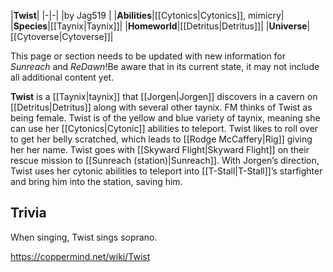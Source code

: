 |**Twist**|
|-|-|
|by  Jag519 |
|**Abilities**|[[Cytonics\|Cytonics]], mimicry|
|**Species**|[[Taynix\|Taynix]]|
|**Homeworld**|[[Detritus\|Detritus]]|
|**Universe**|[[Cytoverse\|Cytoverse]]|

This page or section needs to be updated with new information for *Sunreach* and *ReDawn*!Be aware that in its current state, it may not include all additional content yet.

**Twist** is a [[Taynix\|taynix]] that [[Jorgen\|Jorgen]] discovers in a cavern on [[Detritus\|Detritus]] along with several other taynix. FM thinks of Twist as being female. Twist is of the yellow and blue variety of taynix, meaning she can use her [[Cytonics\|Cytonic]] abilities to teleport. Twist likes to roll over to get her belly scratched, which leads to [[Rodge McCaffery\|Rig]] giving her her name.
Twist goes with [[Skyward Flight\|Skyward Flight]] on their rescue mission to [[Sunreach (station)\|Sunreach]]. With Jorgen’s direction, Twist uses her cytonic abilities to teleport into [[T-Stall\|T-Stall]]’s starfighter and bring him into the station, saving him.

## Trivia
When singing, Twist sings soprano.


https://coppermind.net/wiki/Twist